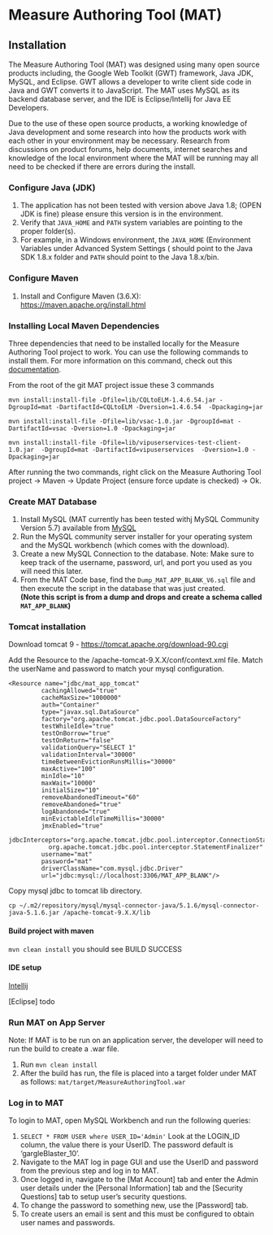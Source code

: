# Measure Authoring Tool (MAT)

## Installation
The Measure Authoring Tool (MAT) was designed using many open source products including, the Google Web Toolkit (GWT) 
framework, Java JDK, MySQL, and Eclipse. GWT allows a developer to write client side code in Java and GWT converts 
it to JavaScript. The MAT uses MySQL as its backend database server, and the IDE is Eclipse/Intellij for Java EE Developers.

Due to the use of these open source products, a working knowledge of Java development and some research into how 
the products work with each other in your environment may be necessary. Research from discussions on product forums, 
help documents, internet searches and knowledge of the local environment where the MAT will be running may all need to 
be checked if there are errors during the install.

### Configure Java (JDK)
1.	The application has not been tested with version above Java 1.8; (OPEN JDK is fine)  please ensure this version is 
in the environment.
2.	Verify that `JAVA_HOME` and `PATH` system variables are pointing to the proper folder(s).
3.	For example, in a Windows environment, the `JAVA_HOME` (Environment Variables under Advanced System Settings (
should point to the Java SDK 1.8.x folder and `PATH` should point to the Java 1.8.x/bin.

### Configure Maven
1. Install and Configure Maven (3.6.X): https://maven.apache.org/install.html

### Installing Local Maven Dependencies
Three dependencies that need to be installed locally for the Measure Authoring Tool project to work. You
can use the following commands to install them. For more information on this command, check out this
[documentation](https://maven.apache.org/guides/mini/guide-3rd-party-jars-local.html).

From the root of the git MAT project issue these 3 commands

`mvn install:install-file -Dfile=lib/CQLtoELM-1.4.6.54.jar -DgroupId=mat -DartifactId=CQLtoELM -Dversion=1.4.6.54  -Dpackaging=jar`

`mvn install:install-file -Dfile=lib/vsac-1.0.jar -DgroupId=mat -DartifactId=vsac -Dversion=1.0 -Dpackaging=jar`

`mvn install:install-file -Dfile=lib/vipuserservices-test-client-1.0.jar  -DgroupId=mat -DartifactId=vipuserservices  -Dversion=1.0 -Dpackaging=jar `


After running the two commands, right click on the Measure Authoring Tool project -> Maven -> Update Project
(ensure force update is checked) -> Ok.

### Create MAT Database
1.	Install MySQL (MAT currently has been tested withj MySQL Community Version 5.7) available from [MySQL](https://dev.mysql.com/downloads/installer/)
2.	Run the MySQL community server installer for your operating system and the MySQL workbench (which comes with the download).
3.	Create a new MySQL Connection to the database.
Note: Make sure to keep track of the username, password, url, and port you used as you will need this later.
4.	From the MAT Code base, find the `Dump_MAT_APP_BLANK_V6.sql` file and then execute the script in the database that was just created. <br>
    **(Note this script is from a dump and drops and create a schema called  `MAT_APP_BLANK`)**

### Tomcat installation

Download tomcat 9 - https://tomcat.apache.org/download-90.cgi

Add the Resource to the /apache-tomcat-9.X.X/conf/context.xml file. Match the userName and password to match your mysql 
configuration.

```
<Resource name="jdbc/mat_app_tomcat"
         cachingAllowed="true"
         cacheMaxSize="1000000"
         auth="Container"
         type="javax.sql.DataSource"
         factory="org.apache.tomcat.jdbc.pool.DataSourceFactory"
         testWhileIdle="true"
         testOnBorrow="true"
         testOnReturn="false"
         validationQuery="SELECT 1"
         validationInterval="30000"
         timeBetweenEvictionRunsMillis="30000"
         maxActive="100"
         minIdle="10"
         maxWait="10000"
         initialSize="10"
         removeAbandonedTimeout="60"
         removeAbandoned="true"
         logAbandoned="true"
         minEvictableIdleTimeMillis="30000"
         jmxEnabled="true"
         jdbcInterceptors="org.apache.tomcat.jdbc.pool.interceptor.ConnectionState;
           org.apache.tomcat.jdbc.pool.interceptor.StatementFinalizer"
         username="mat"
         password="mat"
         driverClassName="com.mysql.jdbc.Driver"
         url="jdbc:mysql://localhost:3306/MAT_APP_BLANK"/>
```

Copy mysql jdbc to tomcat lib directory.
```
cp ~/.m2/repository/mysql/mysql-connector-java/5.1.6/mysql-connector-java-5.1.6.jar /apache-tomcat-9.X.X/lib
```
#### Build project with maven

 `mvn clean install` you should see BUILD SUCCESS
 
 #### IDE setup
 
 [Intellij](README_IDEA.md)
 
 [Eclipse] todo
 
 
 ### Run MAT on App Server
 Note: If MAT is to be run on an application server, the developer will need to run the build to create a .war file.
 
 1. Run `mvn clean install`
 2. After the build has run, the file is placed into a target folder under MAT as follows: `mat/target/MeasureAuthoringTool.war`
 
 ### Log in to MAT
 To login to MAT, open MySQL Workbench and run the following queries:
 1.	 `SELECT * FROM USER where USER_ID='Admin'`
 Look at the LOGIN_ID column, the value there is your UserID. The password default is ‘gargleBlaster_10’.
 2.	Navigate to the MAT log in page GUI and use the UserID and password from the previous step and log in to MAT.
 3.	Once logged in, navigate to the [Mat Account] tab and enter the Admin user details under the [Personal Information] 
 tab and the [Security Questions] tab to setup user’s security questions.
 4.	To change the password to something new, use the [Password] tab.
 5. To create users an email is sent and this must be configured to obtain user names and passwords.
 

